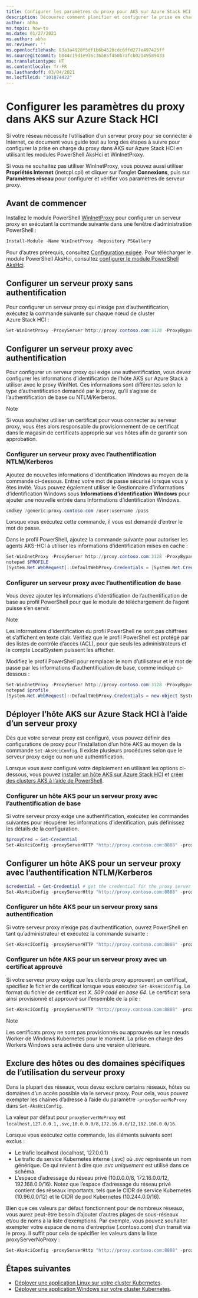 ```yaml
---
title: Configurer les paramètres du proxy pour AKS sur Azure Stack HCI
description: Découvrez comment planifier et configurer la prise en charge du proxy pour la connexion à Internet.
author: abha
ms.topic: how-to
ms.date: 01/27/2021
ms.author: abha
ms.reviewer: ''
ms.openlocfilehash: 83a3a4928f5df1b6b4520cdc6ffd277e497425ff
ms.sourcegitcommit: b844c19d1e936c36a85f450b7afcb02149589433
ms.translationtype: HT
ms.contentlocale: fr-FR
ms.lasthandoff: 03/04/2021
ms.locfileid: "101874422"
---
```

# <a name="configure-proxy-settings-on-aks-on-azure-stack-hci"></a>Configurer les paramètres du proxy dans AKS sur Azure Stack HCI

Si votre réseau nécessite l’utilisation d’un serveur proxy pour se connecter à Internet, ce document vous guide tout au long des étapes à suivre pour configurer la prise en charge du proxy dans AKS sur Azure Stack HCI en utilisant les modules PowerShell AksHci et WinInetProxy. 

Si vous ne souhaitez pas utiliser WinInetProxy, vous pouvez aussi utiliser **Propriétés Internet** (inetcpl.cpl) et cliquer sur l’onglet **Connexions**, puis sur **Paramètres réseau** pour configurer et vérifier vos paramètres de serveur proxy.


## <a name="before-you-begin"></a>Avant de commencer

Installez le module PowerShell [WinInetProxy](https://www.powershellgallery.com/packages/WinInetProxy/0.1.0) pour configurer un serveur proxy en exécutant la commande suivante dans une fenêtre d’administration PowerShell :

```Powershell
Install-Module -Name WinInetProxy -Repository PSGallery
```

Pour d’autres prérequis, consultez [Configuration exigée](./system-requirements.md). Pour télécharger le module PowerShell AksHci, consultez [configurer le module PowerShell AksHci](./setup-powershell.md).

## <a name="configure-a-proxy-server-without-authentication"></a>Configurer un serveur proxy sans authentification

Pour configurer un serveur proxy qui n’exige pas d’authentification, exécutez la commande suivante sur chaque nœud de cluster Azure Stack HCI :

```powershell
Set-WinInetProxy -ProxyServer http://proxy.contoso.com:3128 -ProxyBypass "local"
```

## <a name="configure-a-proxy-server-with-authentication"></a>Configurer un serveur proxy avec authentification

Pour configurer un serveur proxy qui exige une authentification, vous devez configurer les informations d’identification de l’hôte AKS sur Azure Stack à utiliser avec le proxy WinINet. Ces informations sont différentes selon le type d’authentification demandé par le proxy, qu’il s’agisse de l’authentification de base ou NTLM/Kerberos.

> [!NOTE]
> Si vous souhaitez utiliser un certificat pour vous connecter au serveur proxy, vous êtes alors responsable du provisionnement de ce certificat dans le magasin de certificats approprié sur vos hôtes afin de garantir son approbation.

### <a name="configure-a-proxy-server-with-ntlmkerberos-authentication"></a>Configurer un serveur proxy avec l’authentification NTLM/Kerberos

Ajoutez de nouvelles informations d’identification Windows au moyen de la commande ci-dessous. Entrez votre mot de passe sécurisé lorsque vous y êtes invité. Vous pouvez également utiliser le Gestionnaire d’informations d’identification Windows sous **Informations d’identification Windows** pour ajouter une nouvelle entrée dans Informations d’identification Windows. 

```powershell
cmdkey /generic:proxy.contoso.com /user:username /pass
```
Lorsque vous exécutez cette commande, il vous est demandé d’entrer le mot de passe.

Dans le profil PowerShell, ajoutez la commande suivante pour autoriser les agents AKS-HCI à utiliser les informations d’identification mises en cache :

```powershell
Set-WinInetProxy -ProxyServer http://proxy.contoso.com:3128 -ProxyBypass "local"
notepad $PROFILE
[System.Net.WebRequest]::DefaultWebProxy.Credentials = [System.Net.CredentialCache]::DefaultCredentials
```  

### <a name="configure-a-proxy-server-with-basic-authentication"></a>Configurer un serveur proxy avec l’authentification de base

Vous devez ajouter les informations d’identification de l’authentification de base au profil PowerShell pour que le module de téléchargement de l’agent puisse s’en servir. 

> [!NOTE]
> Les informations d’identification du profil PowerShell ne sont pas chiffrées et s’affichent en texte clair. Vérifiez que le profil PowerShell est protégé par des listes de contrôle d’accès (ACL), pour que seuls les administrateurs et le compte LocalSystem puissent les afficher.

Modifiez le profil PowerShell pour remplacer le nom d’utilisateur et le mot de passe par les informations d’authentification de base, comme indiqué ci-dessous :

```powershell
Set-WinInetProxy -ProxyServer http://proxy.contoso.com:3128 -ProxyBypass "local"
notepad $profile
[System.Net.WebRequest]::DefaultWebProxy.Credentials = new-object System.Net.NetworkCredential("username", "password")
```

## <a name="deploy-aks-on-azure-stack-hci-host-using-a-proxy-server"></a>Déployer l’hôte AKS sur Azure Stack HCI à l’aide d’un serveur proxy

Dès que votre serveur proxy est configuré, vous pouvez définir des configurations de proxy pour l’installation d’un hôte AKS au moyen de la commande `Set-AksHciConfig`. Il existe plusieurs procédures selon que le serveur proxy exige ou non une authentification.

Lorsque vous avez configuré votre déploiement en utilisant les options ci-dessous, vous pouvez [installer un hôte AKS sur Azure Stack HCI](./setup-powershell.md) et [créer des clusters AKS à l’aide de PowerShell](./create-kubernetes-cluster-powershell.md).

### <a name="configure-an-aks-host-for-a-proxy-server-with-basic-authentication"></a>Configurer un hôte AKS pour un serveur proxy avec l’authentification de base  

Si votre serveur proxy exige une authentification, exécutez les commandes suivantes pour récupérer les informations d’identification, puis définissez les détails de la configuration.

```powershell
$proxyCred = Get-Credential
Set-AksHciConfig -proxyServerHTTP "http://proxy.contoso.com:8888" -proxyServerHTTPS "http://proxy.contoso.com:8888" -proxyServerCredential $ProxyCred
```

## <a name="configure-an-aks-host-for-a-proxy-server-with-ntlmkerberos-authentication"></a>Configurer un hôte AKS pour un serveur proxy avec l’authentification NTLM/Kerberos

```powershell
$credential = Get-Credential # get the credential for the proxy server
Set-AksHciConfig -proxyServerHttp "http://proxy.contoso.com:8888" -proxyServerHttps "http://proxy.contoso.com:8888" -proxyServerCredential $credential
```

### <a name="configure-an-aks-host-for-a-proxy-server-without-authentication"></a>Configurer un hôte AKS pour un serveur proxy sans authentification  

Si votre serveur proxy n’exige pas d’authentification, ouvrez PowerShell en tant qu’administrateur et exécutez la commande suivante :

```powershell
Set-AksHciConfig -proxyServerHTTP "http://proxy.contoso.com:8888" -proxyServerHTTPS "http://proxy.contoso.com:8888"
```

### <a name="configure-an-aks-host-for-a-proxy-server-with-a-trusted-certificate"></a>Configurer un hôte AKS pour un serveur proxy avec un certificat approuvé

Si votre serveur proxy exige que les clients proxy approuvent un certificat, spécifiez le fichier de certificat lorsque vous exécutez `Set-AksHciConfig`. Le format du fichier de certificat est *X. 509 codé en base 64*. Le certificat sera ainsi provisionné et approuvé sur l’ensemble de la pile :

```powershell
Set-AksHciConfig -proxyServerHTTP "http://proxy.contoso.com:8888" -proxyServerHTTPS "http://proxy.contoso.com:8888" -proxyServerCertFile "C:\proxycertificate.crt"
```

> [!NOTE]
> Les certificats proxy ne sont pas provisionnés ou approuvés sur les nœuds Worker de Windows Kubernetes pour le moment. La prise en charge des Workers Windows sera activée dans une version ultérieure.


## <a name="exclude-specific-hosts-or-domains-from-using-the-proxy-server"></a>Exclure des hôtes ou des domaines spécifiques de l’utilisation du serveur proxy

Dans la plupart des réseaux, vous devez exclure certains réseaux, hôtes ou domaines d’un accès possible via le serveur proxy. Pour cela, vous pouvez exempter les chaînes d’adresse à l’aide du paramètre `-proxyServerNoProxy` dans `Set-AksHciConfig`.

La valeur par défaut pour `proxyServerNoProxy` est `localhost,127.0.0.1,.svc,10.0.0.0/8,172.16.0.0/12,192.168.0.0/16`.

Lorsque vous exécutez cette commande, les éléments suivants sont exclus :

- Le trafic localhost (localhost, 127.0.0.1)
- Le trafic du service Kubernetes interne (.svc) où _.svc_ représente un nom générique. Ce qui revient à dire que *.svc uniquement* est utilisé dans ce schéma.
- L’espace d’adressage du réseau privé (10.0.0.0/8, 172.16.0.0/12, 192.168.0.0/16). Notez que l’espace d’adressage du réseau privé contient des réseaux importants, tels que le CIDR de service Kubernetes (10.96.0.0/12) et le CIDR de pod Kubernetes (10.244.0.0/16).

Bien que ces valeurs par défaut fonctionnent pour de nombreux réseaux, vous aurez peut-être besoin d’ajouter d’autres plages de sous-réseaux et/ou de noms à la liste d’exemptions. Par exemple, vous pouvez souhaiter exempter votre espace de noms d’entreprise (.contoso.com) d’un transit via le proxy. Il suffit pour cela de spécifier les valeurs dans la liste proxyServerNoProxy :

```powershell
Set-AksHciConfig -proxyServerHttp "http://proxy.contoso.com:8888" -proxyServerHttps "http://proxy.contoso.com:8888" -proxyServerNoProxy "localhost,127.0.0.1,.svc,10.0.0.0/8,172.16.0.0/12,192.168.0.0/16,.contoso.com"
```

## <a name="next-steps"></a>Étapes suivantes

- [Déployer une application Linux sur votre cluster Kubernetes](./deploy-linux-application.md).
- [Déployer une application Windows sur votre cluster Kubernetes](./deploy-windows-application.md).
